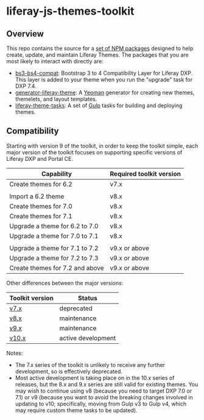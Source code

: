 # liferay-js-themes-toolkit

## Overview

This repo contains the source for a [set of NPM packages](packages) designed to help create, update, and maintain Liferay Themes. The packages that you are most likely to interact with directly are:

-   [bs3-bs4-compat](packages/bs3-bs4-compat): Bootstrap 3 to 4 Compatibility Layer for Liferay DXP. This layer is added to your theme when you run the "upgrade" task for DXP 7.4.
-   [generator-liferay-theme](packages/generator-liferay-theme): A [Yeoman](https://yeoman.io/) generator for creating new themes, themelets, and layout templates.
-   [liferay-theme-tasks](packages/liferay-theme-tasks): A set of [Gulp](https://gulpjs.com/) tasks for building and deploying themes.

## Compatibility

Starting with version 9 of the toolkit, in order to keep the toolkit simple, each major version of the toolkit focuses on supporting specific versions of Liferay DXP and Portal CE.

| Capability                      | Required toolkit version |
| ------------------------------- | ------------------------ |
| Create themes for 6.2           | v7.x                     |
|                                 |                          |
| Import a 6.2 theme              | v8.x                     |
| Create themes for 7.0           | v8.x                     |
| Create themes for 7.1           | v8.x                     |
| Upgrade a theme for 6.2 to 7.0  | v8.x                     |
| Upgrade a theme for 7.0 to 7.1  | v8.x                     |
|                                 |                          |
| Upgrade a theme for 7.1 to 7.2  | v9.x or above            |
| Upgrade a theme for 7.2 to 7.3  | v9.x or above            |
| Create themes for 7.2 and above | v9.x or above            |

Other differences between the major versions:

| Toolkit version | Status             |
| --------------- | ------------------ |
| [v7.x]          | deprecated         |
| [v8.x]          | maintenance        |
| [v9.x]          | maintenance        |
| [v10.x]         | active development |

Notes:

-   The 7.x series of the toolkit is unlikely to receive any further development, so is effectively deprecated.
-   Most active development is taking place on in the 10.x series of releases, but the 8.x and 9.x series are still valid for existing themes. You may wish to continue using v8 (because you need to target DXP 7.0 or 7.1) or v9 (because you want to avoid the breaking changes involved in updating to v10; specifically, moving from Gulp v3 to Gulp v4, which may require custom theme tasks to be updated).

[v7.x]: https://github.com/liferay/liferay-js-themes-toolkit/tree/archive/7.0.x
[v8.x]: https://github.com/liferay/liferay-frontend-projects/maintenance/projects/js-themes-toolkit-v8-x
[v9.x]: https://github.com/liferay/liferay-frontend-projects/maintenance/projects/js-themes-toolkit-v9-x
[v10.x]: https://github.com/liferay/liferay-frontend-projects/projects/js-themes-toolkit

